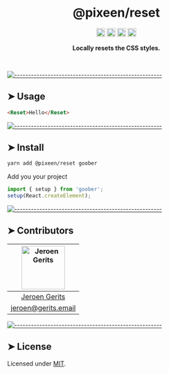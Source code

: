 <!-- ⚠️ This README has been generated from the file(s) "../../blueprint.md" ⚠️--><h1 align="center">@pixeen/reset</h1>
<p align="center">
		<a href="https://npmcharts.com/compare/@pixeen/reset?minimal=true"><img alt="Downloads per month" src="https://img.shields.io/npm/dm/@pixeen/reset.svg" height="20"/></a>
<a href="https://www.npmjs.com/package/@pixeen/reset"><img alt="NPM Version" src="https://img.shields.io/npm/v/@pixeen/reset.svg" height="20"/></a>
<a href="https://david-dm.org/pixeen/ui"><img alt="Dependencies" src="https://img.shields.io/david/pixeen/ui.svg" height="20"/></a>
<a href="https://github.com/pixeen/ui/graphs/contributors"><img alt="Contributors" src="https://img.shields.io/github/contributors/pixeen/ui.svg" height="20"/></a>
	</p>

<p align="center">
  <b>Locally resets the CSS styles.</b></br>
  <sub><sub>
</p>

<br />



[![-----------------------------------------------------](https://raw.githubusercontent.com/andreasbm/readme/master/assets/lines/dark.png)](#usage)

## ➤ Usage

```html
<Reset>Hello</Reset>
```



[![-----------------------------------------------------](https://raw.githubusercontent.com/andreasbm/readme/master/assets/lines/dark.png)](#install)

## ➤ Install
```bash
yarn add @pixeen/reset goober
```

Add you your project

```typescript jsx
import { setup } from 'goober';
setup(React.createElement);
````


[![-----------------------------------------------------](https://raw.githubusercontent.com/andreasbm/readme/master/assets/lines/dark.png)](#contributors)

## ➤ Contributors
	

| [<img alt="Jeroen Gerits" src="https://pbs.twimg.com/profile_images/837783506033987586/1A9oKtI1_400x400.jpg" width="100">](http://twitter.com/jeroengerits) |
|:--------------------------------------------------:|
| [Jeroen Gerits](http://twitter.com/jeroengerits) |
| [jeroen@gerits.email](mailto:jeroen@gerits.email) |



[![-----------------------------------------------------](https://raw.githubusercontent.com/andreasbm/readme/master/assets/lines/dark.png)](#license)

## ➤ License
	
Licensed under [MIT](https://opensource.org/licenses/MIT).
